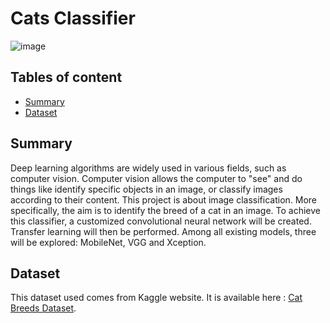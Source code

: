 # Cats Classifier

![image](illustrations/cat_banner_readme.avif)

## Tables of content

- [Summary](#summary)
- [Dataset](#dataset)

## Summary

Deep learning algorithms are widely used in various fields, such as computer vision. Computer vision allows the computer to "see" and do things like identify specific objects in an image, or classify images according to their content.
This project is about image classification. More specifically, the aim is to identify the breed of a cat in an image. To achieve this classifier, a customized convolutional neural network will be created. Transfer learning will then be performed. Among all existing models, three will be explored: MobileNet, VGG and Xception.

## Dataset

This dataset used comes from Kaggle website. It is available here : [Cat Breeds Dataset](https://www.kaggle.com/datasets/ma7555/cat-breeds-dataset).

